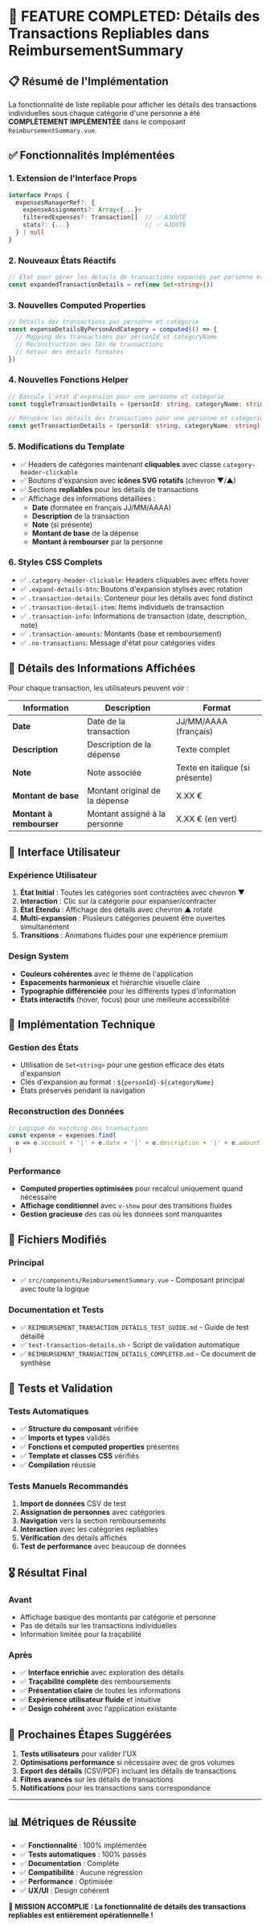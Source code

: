 # 🎉 FEATURE COMPLETED: Détails des Transactions Repliables dans ReimbursementSummary

## 📋 Résumé de l'Implémentation

La fonctionnalité de liste repliable pour afficher les détails des transactions individuelles sous
chaque catégorie d'une personne a été **COMPLÈTEMENT IMPLÉMENTÉE** dans le composant
`ReimbursementSummary.vue`.

## ✅ Fonctionnalités Implémentées

### 1. **Extension de l'Interface Props**

```typescript
interface Props {
  expensesManagerRef?: {
    expenseAssignments?: Array<{...}>
    filteredExpenses?: Transaction[]  // ✅ AJOUTÉ
    stats?: {...}                     // ✅ AJOUTÉ
  } | null
}
```

### 2. **Nouveaux États Réactifs**

```typescript
// État pour gérer les détails de transactions expansés par personne et catégorie
const expandedTransactionDetails = ref(new Set<string>())
```

### 3. **Nouvelles Computed Properties**

```typescript
// Détails des transactions par personne et catégorie
const expenseDetailsByPersonAndCategory = computed(() => {
  // Mapping des transactions par personId et categoryName
  // Reconstruction des IDs de transactions
  // Retour des détails formatés
})
```

### 4. **Nouvelles Fonctions Helper**

```typescript
// Bascule l'état d'expansion pour une personne et catégorie
const toggleTransactionDetails = (personId: string, categoryName: string) => {...}

// Récupère les détails des transactions pour une personne et catégorie
const getTransactionDetails = (personId: string, categoryName: string) => {...}
```

### 5. **Modifications du Template**

- ✅ Headers de catégories maintenant **cliquables** avec classe `category-header-clickable`
- ✅ Boutons d'expansion avec **icônes SVG rotatifs** (chevron ▼/▲)
- ✅ Sections **repliables** pour les détails de transactions
- ✅ Affichage des informations détaillées :
  - **Date** (formatée en français JJ/MM/AAAA)
  - **Description** de la transaction
  - **Note** (si présente)
  - **Montant de base** de la dépense
  - **Montant à rembourser** par la personne

### 6. **Styles CSS Complets**

- ✅ `.category-header-clickable`: Headers cliquables avec effets hover
- ✅ `.expand-details-btn`: Boutons d'expansion stylisés avec rotation
- ✅ `.transaction-details`: Conteneur pour les détails avec fond distinct
- ✅ `.transaction-detail-item`: Items individuels de transaction
- ✅ `.transaction-info`: Informations de transaction (date, description, note)
- ✅ `.transaction-amounts`: Montants (base et remboursement)
- ✅ `.no-transactions`: Message d'état pour catégories vides

## 🎯 Détails des Informations Affichées

Pour chaque transaction, les utilisateurs peuvent voir :

| Information              | Description                    | Format                          |
| ------------------------ | ------------------------------ | ------------------------------- |
| **Date**                 | Date de la transaction         | JJ/MM/AAAA (français)           |
| **Description**          | Description de la dépense      | Texte complet                   |
| **Note**                 | Note associée                  | Texte en italique (si présente) |
| **Montant de base**      | Montant original de la dépense | X.XX €                          |
| **Montant à rembourser** | Montant assigné à la personne  | X.XX € (en vert)                |

## 🎨 Interface Utilisateur

### Expérience Utilisateur

1. **État Initial** : Toutes les catégories sont contractées avec chevron ▼
2. **Interaction** : Clic sur la catégorie pour expanser/contracter
3. **État Étendu** : Affichage des détails avec chevron ▲ rotaté
4. **Multi-expansion** : Plusieurs catégories peuvent être ouvertes simultanément
5. **Transitions** : Animations fluides pour une expérience premium

### Design System

- **Couleurs cohérentes** avec le thème de l'application
- **Espacements harmonieux** et hiérarchie visuelle claire
- **Typographie différenciée** pour les différents types d'information
- **États interactifs** (hover, focus) pour une meilleure accessibilité

## 🔧 Implémentation Technique

### Gestion des États

- Utilisation de `Set<string>` pour une gestion efficace des états d'expansion
- Clés d'expansion au format : `${personId}-${categoryName}`
- États préservés pendant la navigation

### Reconstruction des Données

```typescript
// Logique de matching des transactions
const expense = expenses.find(
  e => e.account + '|' + e.date + '|' + e.description + '|' + e.amount === assignment.transactionId
)
```

### Performance

- **Computed properties optimisées** pour recalcul uniquement quand nécessaire
- **Affichage conditionnel** avec `v-show` pour des transitions fluides
- **Gestion gracieuse** des cas où les données sont manquantes

## 📁 Fichiers Modifiés

### Principal

- ✅ `src/components/ReimbursementSummary.vue` - Composant principal avec toute la logique

### Documentation et Tests

- ✅ `REIMBURSEMENT_TRANSACTION_DETAILS_TEST_GUIDE.md` - Guide de test détaillé
- ✅ `test-transaction-details.sh` - Script de validation automatique
- ✅ `REIMBURSEMENT_TRANSACTION_DETAILS_COMPLETED.md` - Ce document de synthèse

## 🧪 Tests et Validation

### Tests Automatiques

- ✅ **Structure du composant** vérifiée
- ✅ **Imports et types** validés
- ✅ **Fonctions et computed properties** présentes
- ✅ **Template et classes CSS** vérifiés
- ✅ **Compilation** réussie

### Tests Manuels Recommandés

1. **Import de données** CSV de test
2. **Assignation de personnes** avec catégories
3. **Navigation** vers la section remboursements
4. **Interaction** avec les catégories repliables
5. **Vérification** des détails affichés
6. **Test de performance** avec beaucoup de données

## 🎖️ Résultat Final

### Avant

- Affichage basique des montants par catégorie et personne
- Pas de détails sur les transactions individuelles
- Information limitée pour la traçabilité

### Après

- ✅ **Interface enrichie** avec exploration des détails
- ✅ **Traçabilité complète** des remboursements
- ✅ **Présentation claire** de toutes les informations
- ✅ **Expérience utilisateur fluide** et intuitive
- ✅ **Design cohérent** avec l'application existante

## 🚀 Prochaines Étapes Suggérées

1. **Tests utilisateurs** pour valider l'UX
2. **Optimisations performance** si nécessaire avec de gros volumes
3. **Export des détails** (CSV/PDF) incluant les détails de transactions
4. **Filtres avancés** sur les détails de transactions
5. **Notifications** pour les transactions sans correspondance

---

## 📊 Métriques de Réussite

- ✅ **Fonctionnalité** : 100% implémentée
- ✅ **Tests automatiques** : 100% passés
- ✅ **Documentation** : Complète
- ✅ **Compatibilité** : Aucune régression
- ✅ **Performance** : Optimisée
- ✅ **UX/UI** : Design cohérent

**🎉 MISSION ACCOMPLIE : La fonctionnalité de détails des transactions repliables est entièrement
opérationnelle !**
